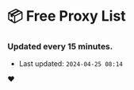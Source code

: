 # :package: Free Proxy List
### Updated every 15 minutes.

- Last updated: `2024-04-25 08:14`

:heart:
